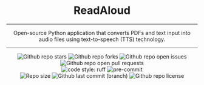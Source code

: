 <h1 align="center">
  ReadAloud
</h1>

---

<p align="center">
  Open-source Python application that converts PDFs and text input into audio files using text-to-speech (TTS) technology.
</p>

---

<div align="center">
    <img alt="Github repo stars" src="https://img.shields.io/github/stars/carmoruda/ReadAloud?color=db6d28&labelColor=202328&style=for-the-badge">
    <img alt="Github repo forks" src="https://img.shields.io/github/forks/carmoruda/ReadAloud?color=388bfd&labelColor=202328&style=for-the-badge">
    <img alt="Github repo open issues" src="https://img.shields.io/github/issues/carmoruda/ReadAloud?color=f85149&labelColor=202328&style=for-the-badge">
    <img alt="Github repo open pull requests" src="https://img.shields.io/github/issues-pr/carmoruda/ReadAloud?color=a371f7&labelColor=202328&style=for-the-badge">
    <br>
    <img alt="code style: ruff" src="https://img.shields.io/static/v1?label=code%20style&labelColor=202328&message=RUFF&color=black&style=for-the-badge">
    <img alt="pre-commit" src="https://img.shields.io/badge/pre--commit-enabled-brightgreen?&color=2ea043&labelColor=202328&style=for-the-badge">
    <br>
    <img alt="Repo size" src="https://img.shields.io/github/repo-size/carmoruda/ReadAloud?color=FF69B4&labelColor=202328&style=for-the-badge">
    <img alt="Github last commit (branch)" src="https://img.shields.io/github/last-commit/carmoruda/ReadAloud/main?color=C9CC3F&labelColor=202328&label=Last%20Update%3F&style=for-the-badge">
    <img alt="Github repo license" src="https://img.shields.io/github/license/carmoruda/ReadAloud?color=15121C&labelColor=202328&style=for-the-badge">
</div>

<div hidden>
  __
  title: ReadAloud
  emoji: 🎙️
  colorFrom: blue
  colorTo: blue
  sdk: gradio
  sdk_version: 5.31.0
  app_file: app.py
  pinned: false

  ---
</div>
